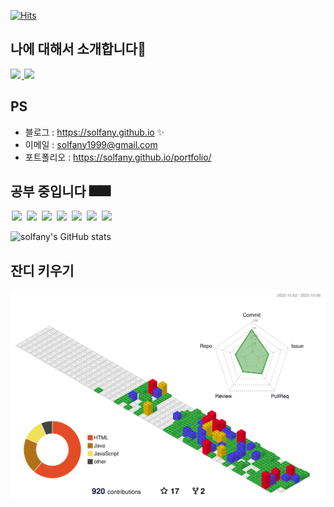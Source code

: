 
<!--방문자 수 -->
[![Hits](https://hits.seeyoufarm.com/api/count/incr/badge.svg?url=https%3A%2F%2Fgithub.com%2Fsolfany&count_bg=%23AF90B6&title_bg=%23555555&icon=aerlingus.svg&icon_color=%23E7E7E7&title=visitor&edge_flat=false)](https://hits.seeyoufarm.com)
## 나에 대해서 소개합니다🌱


<a href="https://solfany.github.io/">
    <img src = "https://img.shields.io/badge/MY%20BLOG-yellow?&style=flat&logo=github&logoColor=black" style="height : auto; margin-right : 2px;"/>
</a>
<a href="solfany1999@gmail.com">
    <img src ="https://img.shields.io/badge/-email-yellowgreen" style="height : auto;"/>
</a>


  ## PS
- 블로그 : <https://solfany.github.io> ✨
- 이메일 : <solfany1999@gmail.com>
- 포트폴리오 : <https://solfany.github.io/portfolio/>

## 공부 중입니다 🎆🎆


<img src = "https://img.shields.io/badge/-JavaScript-black" style="height : auto; margin-left : 2px; margin-right : 2px;"/> <img src = "https://img.shields.io/badge/-React-black" style="height : auto; margin-left : 2px; margin-right : 2px;"/> <img src = "https://img.shields.io/badge/-Python-black" style="height : auto; margin-left : 2px; margin-right : 2px;"/> <img src = "https://img.shields.io/badge/-Java-black" style="height : auto; margin-left : 2px; margin-right : 2px;"/> <img src="https://img.shields.io/badge/-Spring-black" style="height : auto; margin-left : 2px; margin-right : 2px;"/>
<img src = "https://img.shields.io/badge/-Network-black" style="height : auto; margin-left : 2px; margin-right : 2px;"/> 
<img src = "https://img.shields.io/badge/-ADsP-black" style="height : auto; margin-left : 2px; margin-right : 2px;"/> 


![solfany's GitHub stats](https://github-readme-stats.vercel.app/api?username=solfany&show_icons=true&theme=radical)

<!-- ![image](https://media.giphy.com/media/fb4haewhv8ttpwpfMw/giphy.gif) -->

## 잔디 키우기 

  ![](./profile-3d-contrib/profile-gitblock.svg)
    
